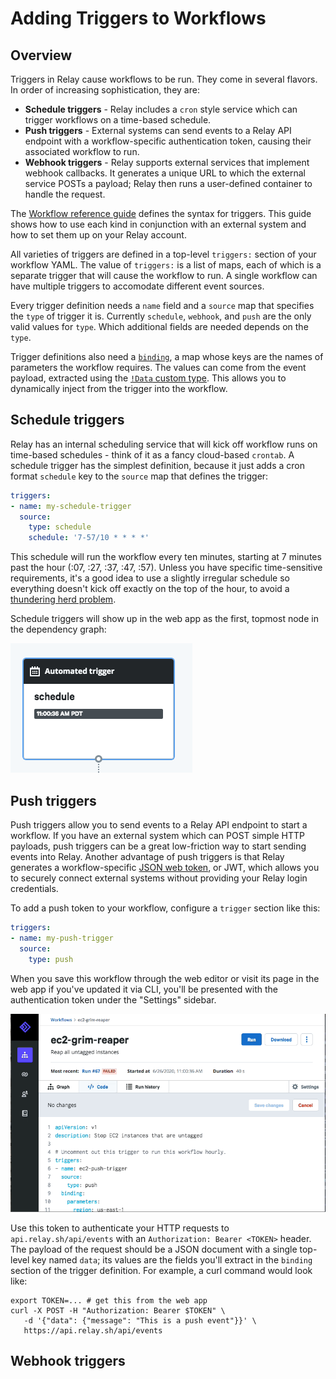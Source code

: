 # Adding Triggers to Workflows

## Overview

Triggers in Relay cause workflows to be run. They come in several flavors. In order of increasing sophistication, they are:

* **Schedule triggers** - Relay includes a `cron` style service which can trigger workflows on a time-based schedule.
* **Push triggers** - External systems can send events to a Relay API endpoint with a workflow-specific authentication token, causing their associated workflow to run.
* **Webhook triggers** - Relay supports external services that implement webhook callbacks. It generates a unique URL to which the external service POSTs a payload; Relay then runs a user-defined container to handle the request.

The [Workflow reference guide](../reference/relay-workflows.md#triggers) defines the syntax for triggers. This guide shows how to use each kind in conjunction with an external system and how to set them up on your Relay account.

All varieties of triggers are defined in a top-level `triggers:` section of your workflow YAML. The value of `triggers:` is a list of maps, each of which is a separate trigger that will cause the workflow to run. A single workflow can have multiple triggers to accomodate different event sources.

Every trigger definition needs a `name` field and a `source` map that specifies the `type` of trigger it is.  Currently `schedule`, `webhook`, and `push` are the only valid values for `type`. Which additional fields are needed depends on the `type`.

Trigger definitions also need a [`binding`](../reference/relay-workflows.md#binding), a map whose keys are the names of parameters the workflow requires. The values can come from the event payload, extracted using the [`!Data` custom type](../reference/relay-types.md#data). This allows you to dynamically inject from the trigger into the workflow.

## Schedule triggers

Relay has an internal scheduling service that will kick off workflow runs on time-based schedules - think of it as a fancy cloud-based `crontab`. A schedule trigger has the simplest definition, because it just adds a cron format `schedule` key to the `source` map that defines the trigger:

```yaml
triggers:
- name: my-schedule-trigger
  source:
    type: schedule
    schedule: '7-57/10 * * * *'
```

This schedule will run the workflow every ten minutes, starting at 7 minutes past the hour (:07, :27, :37, :47, :57). Unless you have specific time-sensitive requirements, it's a good idea to use a slightly irregular schedule so everything doesn't kick off exactly on the top of the hour, to avoid a [thundering herd problem](https://en.wikipedia.org/wiki/Thundering_herd_problem).

Schedule triggers will show up in the web app as the first, topmost node in the dependency graph:

![Node graph: Automated trigger of type 'schedule' with the start time](../images/adding-triggers-schedule.png)

## Push triggers

Push triggers allow you to send events to a Relay API endpoint to start a workflow. If you have an external system which can POST simple HTTP payloads, push triggers can be a great low-friction way to start sending events into Relay. Another advantage of push triggers is that Relay generates a workflow-specific [JSON web token](https://jwt.io/), or JWT, which allows you to securely connect external systems without providing your Relay login credentials.

To add a push token to your workflow, configure a `trigger` section like this:

```yaml
triggers:
- name: my-push-trigger
  source:
    type: push
```

When you save this workflow through the web editor or visit its page in the web app if you've updated it via CLI, you'll be presented with the authentication token under the "Settings" sidebar.

![Expand the Settings sidebar to display the JWT for copying to clipboard](../images/adding-triggers-push.gif)

Use this token to authenticate your HTTP requests to `api.relay.sh/api/events` with an `Authorization: Bearer <TOKEN>` header. The payload of the request should be a JSON document with a single top-level key named `data`; its values are the fields you'll extract in the `binding` section of the trigger definition. For example, a curl command would look like:

```shell
export TOKEN=... # get this from the web app
curl -X POST -H "Authorization: Bearer $TOKEN" \
   -d '{"data": {"message": "This is a push event"}}' \
   https://api.relay.sh/api/events
```

## Webhook triggers

